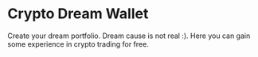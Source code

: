 # Crypto Dream Wallet

Create your dream portfolio. Dream cause is not real :). Here you can gain some experience in crypto trading for free.
